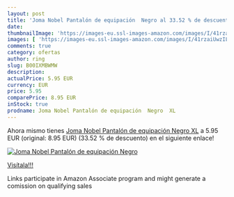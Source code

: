 ```yaml
---
layout: post
title: 'Joma Nobel Pantalón de equipación  Negro al 33.52 % de descuento'
date: 
thumbnailImage: 'https://images-eu.ssl-images-amazon.com/images/I/41rzaiUwzIL._SL200_.jpg'
images: [ 'https://images-eu.ssl-images-amazon.com/images/I/41rzaiUwzIL._SL200_.jpg' ]
comments: true
category: ofertas
author: ring
slug: B00IXMBWMW
description:
actualPrice: 5.95 EUR
currency: EUR
price: 5.95
comparePrice: 8.95 EUR
inStock: true
prodname: Joma Nobel Pantalón de equipación  Negro  XL
---
```


Ahora mismo tienes [Joma Nobel Pantalón de equipación  Negro  XL](https://www.amazon.es/dp/B00IXMBWMW/?tag=tolees-21) a 5.95 EUR (original: 8.95 EUR) (33.52 %  de descuento) en el siguiente enlace!

[![Joma Nobel Pantalón de equipación  Negro](https://images-eu.ssl-images-amazon.com/images/I/41rzaiUwzIL._SL200_.jpg)](https://www.amazon.es/dp/B00IXMBWMW/?tag=tolees-21)

[Visítala!!!](https://www.amazon.es/dp/B00IXMBWMW/?tag=tolees-21)

Links participate in Amazon Associate program and might generate a comission on qualifying sales
